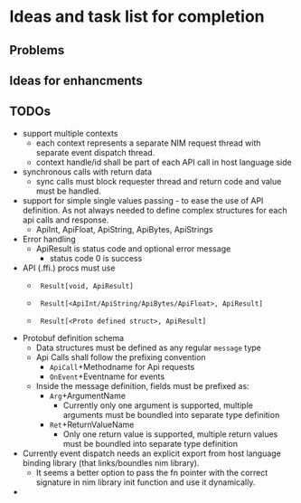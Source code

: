# Ideas and task list for completion

## Problems

## Ideas for enhancments

## TODOs

- support multiple contexts
  - each context represents a separate NIM request thread with separate event dispatch thread.
  - context handle/id shall be part of each API call in host language side
- synchronous calls with return data
  - sync calls must block requester thread and return code and value must be handled. 
- support for simple single values passing - to ease the use of API definition.
As not always needed to define complex structures for each api calls and response.
  - ApiInt, ApiFloat, ApiString, ApiBytes, ApiStrings
- Error handling
  - ApiResult is status code and optional error message
    - status code 0 is success
-   API (.ffi.) procs must use
    -      Result[void, ApiResult] 
    -      Result[<ApiInt/ApiString/ApiBytes/ApiFloat>, ApiResult]
    -      Result[<Proto defined struct>, ApiResult]
- Protobuf definition schema
  - Data structures must be defined as any regular `message` type
  - Api Calls shall follow the prefixing convention
    - `ApiCall`+Methodname for Api requests
    - `OnEvent`+Eventname for events
  - Inside the message definition, fields must be prefixed as:
    - `Arg`+ArgumentName
      - Currently only one argument is supported, multiple arguments must be boundled into separate type definition
    - `Ret`+ReturnValueName
      - Only one return value is supported, multiple return values must be boundled into separate type definition
- Currently event dispatch needs an explicit export from host language binding library (that links/boundles nim library).
  - It seems a better option to pass the fn pointer with the correct signature in nim library init function and use it dynamically.
- 
